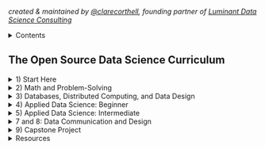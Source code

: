 _created & maintained by [@clarecorthell](http://bit.ly/clarecorthelltwitter), founding partner of [Luminant Data Science Consulting](http://bit.ly/luminantdata)_

<details> 
  <summary> Contents </summary>
  - [The Open-Source Data Science Masters](#the-open-source-data-science-masters)
  - [Contents](#contents)
  - [The Internet is Your Oyster](#the-internet-is-your-oyster)
  - [The Motivation](#the-motivation)
  - [An Academic Shortfall](#an-academic-shortfall)
  - [Ready?](#ready)
- [The Open Source Data Science Curriculum](#the-open-source-data-science-curriculum)
  - [A Note About Direction](#a-note-about-direction)
  - [Math](#math)
  - [Computing](#computing)
  - [Data Analysis](#data-analysis)
  - [Data Communication and Design](#data-communication-and-design)
    - [Python (Learning)](#python-learning)
    - [Python (Libraries)](#python-libraries)
    - [Datasets are now here](#datasets-are-now-here)
    - [R resources are now here](#r-resources-are-now-here)
  - [Data Science as a Profession](#data-science-as-a-profession)
  - [Capstone Project](#capstone-project)
  - [Resources](#resources)
    - [Read](#read)
    - [Watch & Listen](#watch--listen)
    - [Learn](#learn)
  - [Notation](#notation)
- [Contribute](#contribute)

  </details>
  
## The Open Source Data Science Curriculum

<details> 
  <summary> 1) Start Here </summary>
    
**Intro to Data Science** / UW [Videos](https://github.com/datasciencemasters/go/issues/102)
 * *Topics:* Python NLP on Twitter API, Distributed Computing Paradigm, MapReduce/Hadoop & Pig Script, SQL/NoSQL, Relational Algebra, Experiment design, Statistics, Graphs, Amazon EC2, Visualization.

**Data Science** / Harvard [Videos](http://bit.ly/harvarddatasciencevideos) & [Course](http://bit.ly/harvarddatasciencecourse)
 * *Topics:* Data wrangling, data management, exploratory data analysis to generate hypotheses and intuition, prediction based on statistical methods such as regression and classification, communication of results through visualization, stories, and summaries.

**Data Science with Open Source Tools** [Book ```$27```](http://bit.ly/book-datasciencewithopensourcetools)
  * *Topics:* Visualizing Data, Estimation, Models from Scaling Arguments, Arguments from Probability Models, What you Really Need to Know about Classical Statistics, Data Mining, Clustering, PCA, Map/Reduce, Predictive Analytics
  * *Example Code in:* R, Python, Sage, C, Gnu Scientific Library
### Ethics in Machine Intelligence
Human impact is a first-class concern when building machine intelligence technology. When we build products, we deduce patterns and then reinforce them in the world. Ethics in any Engineering concerns understanding the sociotechnological impact of the products and services we are bringing to bear in the human world -- and whether they are reinforcing a future we all want to live in.
* [Index: Cultural Bias in Machine Intelligence](http://machinebias.org/)

</details>


  <details>
    <summary>2) Math and Problem-Solving </summary>

* [What are some good resources for learning about numerical analysis? / Quora](http://www.quora.com/What-are-some-good-resources-for-learning-about-numerical-analysis)

#### **Linear Algebra & Programming**
 * Linear Algebra [Khan Academy / Videos](http://bit.ly/khanlinalg)
 * Linear Algebra / Levandosky [Stanford / Book ```$10```](http://amzn.to/1kIfmmI)
 * Linear Programming (Math 407) [University of Washington / Course](http://bit.ly/course-uw-linearprogramming)
 * The Manga Guide to Linear Algebra [Book ```$19```](http://amzn.to/1n4hM5l)
 * An Intuitive Guide to Linear Algebra [Better Explained / Article](https://betterexplained.com/articles/linear-algebra-guide/)
 * A Programmer's Intuition for Matrix Multiplication [Better Explained / Article](https://betterexplained.com/articles/matrix-multiplication/)
 * Vector Calculus: Understanding the Cross Product [Better Explained / Article](https://betterexplained.com/articles/cross-product/)
 * Vector Calculus: Understanding the Dot Product [Better Explained / Article](https://betterexplained.com/articles/vector-calculus-understanding-the-dot-product/)

#### **Convex Optimization**
 * Convex Optimization / Boyd [Stanford / Lectures](http://stanford.edu/class/ee364a/index.html) / [Book](http://stanford.edu/~boyd/cvxbook/bv_cvxbook.pdf)

#### **Statistics**
 * Stats in a Nutshell [Book ```$29```](http://amzn.to/1iMnx2X)
 * Think Stats: Probability and Statistics for Programmers [Digital](http://bit.ly/ebook-thinkstats) & [Book ```$25```](http://amzn.to/RcVnTf)
 * Think Bayes [Digital](http://bit.ly/ebook-thinkbayes) & [Book ```$25```](http://amzn.to/1hmy4Cr)

#### **Differential Equations & Calculus**
 * Differential Equations in Data Science [Python Tutorial](http://bit.ly/ipynb-differentialeq)
#### **Problem Solving**
 * Problem-Solving Heuristics "How To Solve It" [Polya / Book ```$10```](http://amzn.to/1mqJRSi)
</details>


<details>
  <summary> 3) Databases, Distributed Computing, and Data Design </summary>
Get your environment up and running with the [Data Science Toolbox](http://bit.ly/datascitoolbox)

#### **Distributed Computing Paradigms**
 * *See Intro to Data Science [UW / Lectures on MapReduce](http://bit.ly/uwintrodatascience)
 * Intro to Hadoop and MapReduce [Cloudera / Udacity Course](http://bit.ly/udacity-hadoopmapreduce) *includes select free excerpts of Hadoop: The Definitive Guide [Book ```$29```](http://amzn.to/1i7wgLv)

#### **Databases**
 * Introduction to Databases [Stanford / Online Course](https://bit.ly/introdatabases)
 * SQL School [Mode Analytics / Tutorials](http://bit.ly/sqlschool)
 * SQL Tutorials [SQLZOO / Tutorials](http://bit.ly/tut-sqlzoo)

#### **Data Mining**
 * Mining Massive Data Sets / Stanford [Coursera](https://www.coursera.org/course/mmds) & [Digital](http://bit.ly/ebook-miningmassivedata) & [Book ```$58```](http://amzn.to/1txocpo)
 * Mining The Social Web [Book ```$30```](http://amzn.to/1mqxAsB)
 * Introduction to Information Retrieval / Stanford [Digital](http://bit.ly/ebook-stanford-inforetrieval) & [Book ```$56```](http://amzn.to/1mWbnUT)

#### **Data Design**
How does the real world get translated into data? How should one structure that data to make it understandable and usable? Extends beyond database design to usability of schemas and models.
 * [Tidy Data in Python](http://www.jeannicholashould.com/tidy-data-in-python.html)

_OSDSM Specialization: [Web Scraping & Crawling](https://github.com/datasciencemasters/go/blob/master/specializations.md#web-scraping--crawling)_

</details>
  
  <details>
<summary>4) Applied Data Science: Beginner</summary
    
### **Machine Learning**

 _Foundational & Theoretical_
 * Machine Learning [Ng Stanford / Coursera](http://bit.ly/stanford-ml) & [Stanford CS 229](http://bit.ly/stanfordcs229)
 * A Course in Machine Learning [UMD / Digital Book](http://bit.ly/22WyV3N)
 * The Elements of Statistical Learning / Stanford [Digital](http://bit.ly/ebook-elemstatlearn) & [Book ```$80```](http://amzn.to/1hmyKry) & [Study Group](http://www.reddit.com/r/eosl)
 * Machine Learning [Caltech / Edx](http://bit.ly/caltech-ml)

 _Practical_
 * Programming Collective Intelligence [Book ```$27```](http://amzn.to/1mqxYqW)
 * Machine Learning for Hackers [ipynb / digital book](http://bit.ly/mlforhackers)
 * Intro to scikit-learn, SciPy2013 [youtube tutorials](http://bit.ly/scikit-video-tuts)

### **Probabilistic Modeling**
 * Probabilistic Programming and Bayesian Methods for Hackers [Github / Tutorials](http://bit.ly/ipnb-probabilisticprogramming)
 * Probabilistic Graphical Models [Stanford / Coursera](http://bit.ly/stanford-pgm)

#### **Deep Learning (Neural Networks)**
 * Neural Networks [Andrej Karpathy / Python Walkthrough](http://bit.ly/karpathyneuralnets)
 * Neural Networks [U Toronto / Coursera](http://bit.ly/utoronto-neuralnets)
 * Deep Learning for Natural Language Processing CS224d [Stanford](http://cs224d.stanford.edu/syllabus.html)
</details>


  <details>
  <summary>5)  Applied Data Science: Intermediate</summary>
    
#### **Social Network & Graph Analysis**
 * Social and Economic Networks: Models and Analysis / [Stanford / Coursera](http://bit.ly/stanford-socialeconnetworks)
 * Social Network Analysis for Startups [Book ```$22```](http://amzn.to/1jySCCT)

#### **Natural Language Processing**
 * From Languages to Information / Stanford CS147 [Materials](http://bit.ly/nlpcs124)
 * NLP with Python (NLTK library) [Digital](http://bit.ly/ebook-nltk), [Book ```$36```](http://amzn.to/1iMrDIp)
 * How to Write a Spelling Correcter / Norvig (Tutorial)[http://norvig.com/spell-correct.html]

### Data Analysis
One of the "unteachable" skills of data science is an intuition for analysis. What constitutes valuable, achievable, and well-designed analysis is extremely dependent on context and ends at hand.

 * Big Data Analysis with Twitter [UC Berkeley / Lectures](http://bit.ly/cal-course-bigdatatwitter)
 * Exploratory Data Analysis [Tukey / Book ```$81```](http://amzn.to/1kNUEPa)

#### **in Python**
 * Data Analysis in Python [Tutorial](http://bit.ly/mode-python-tutorials)
 * Python for Data Analysis [Book ```$24```](http://amzn.to/Q2pI5I)
 * An Example Data Science Process [ipynb](http://bit.ly/ipydsprocess)
</details>


<details>
  <summary>7 and 8: Data Communication and Design</summary>


  <details>
    <summary>7) Data Visualization</summary>  
 _Data Visualization and Communication_
 * The Truthful Art: Data, Charts, and Maps for Communication [Cairo / Book ```$21```](http://amzn.to/1UydGAc)

 _Theoretical Design of Information_

 * Envisioning Information [Tufte / Book ```$36```](http://amzn.to/Sn0QI4)
 * The Visual Display of Quantitative Information [Tufte / Book ```$27```](http://amzn.to/1q5FB91)

 _Applied Design of Information_
 * Information Dashboard Design: Displaying Data for At-a-Glance Monitoring [Stephen Few / Book ```$29```](http://amzn.to/1Vwz21v)

 _Theoretical Courses / Design & Visualization_

 * Data Visualization [University of Washington / Slides & Resources](http://bit.ly/uw-dataviz)
 * Berkeley's Viz Class [UC Berkeley / Course Docs](http://bit.ly/cal-viz)
 * Rice University's Data Viz class [Rice University / Slides](http://bit.ly/riceu-viz)

 _Practical Visualization Resources_

 * D3 Library / Scott Murray [Blog / Tutorials](http://bit.ly/tut-scottmurray-d3)
 * Interactive Data Visualization for the Web / Scott Murray [Online Book](http://bit.ly/interactive-data-viz-web) & [Book `$26`](http://amzn.to/1oK1xCN)
_OSDSM Specialization: [Data Journalism](https://github.com/datasciencemasters/go/blob/master/specializations.md#data-journalism)_

</details>



  <details> 
    <summary> 8) Python Libraries, Packages, and APIs </summary>
Installing Basic Packages [Python, virtualenv, NumPy, SciPy, matplotlib and IPython ](http://bit.ly/scientific-py-install) & [Using Python Scientifically](http://bit.ly/lecture-scipy)

[Command Line Install Script](https://github.com/fonnesbeck/ScipySuperpack) for Scientific Python Packages

 * [numpy Tutorial / Stanford CS231N](http://cs231n.github.io/python-numpy-tutorial/)
 * [Pandas Cookbook](http://bit.ly/jvnspandascookbook) (data structure library)

_More Libraries can be found in the ["awesome machine learning"](https://github.com/josephmisiti/awesome-machine-learning#python) repo & in related [specializations](https://github.com/datasciencemasters/go/blob/master/specializations.md)_

#### **Data Structures & Analysis Packages**
   * Flexible and powerful data analysis / manipulation library with labeled data structures objects, statistical functions, etc [pandas](http://bit.ly/py-pandas) & Tutorials [Python for Data Analysis / Book](http://amzn.to/Q2pI5I)

#### **Machine Learning Packages**
   * [scikit-learn](http://bit.ly/py-scikit) - Tools for Data Mining & Analysis

#### **Networks Packages**
   * [networkx](http://bit.ly/py-networkx) - Network Modeling & Viz

#### **Statistical Packages**
   * [PyMC](http://bit.ly/py-pymc) - Bayesian Inference & Markov Chain Monte Carlo sampling toolkit
   * [Statsmodels](http://bit.ly/py-statsmodel) - Python module that allows users to explore data, estimate statistical models, and perform statistical tests
   * [PyMVPA](http://bit.ly/py-mvpa) - Multivariate Pattern Analysis in Python

#### **Natural Language Processing & Understanding**
   * [NLTK](http://bit.ly/py-nltk) - Natural Language Toolkit
   * [Gensim](http://bit.ly/py-gensim) - Python library for topic modeling, document indexing and similarity retrieval with large corpora. Target audience is the natural language processing (NLP) and information retrieval (IR) community.

#### **Data APIs**
   * [twython](http://bit.ly/py-twython) - Python wrapper for the Twitter API

#### **Visualization Packages**
   * [matplotlib](http://bit.ly/matplotlib-docs) - well-integrated with analysis and data manipulation packages like numpy and pandas
   * [Seaborn](http://bit.ly/seaborn-python) - a high-level statistical visualization package built on top of matplotlib
</details>
</details>


<details>
<summary> 9) Capstone Project </summary>
* Capstone Analysis of Your Own Design; [Quora](http://bit.ly/quora-toyproblems)'s Idea Compendium
* Healthcare Twitter Analysis [Coursolve & UW Data Science](http://bit.ly/project-healthcare-twitter-analysis)
* Analyze your LinkedIn Network [Generate & Download Adjacency Matrix](http://socilab.com/)
</details>



<details>
  <summary> Resources</summary>
#### Read
* [DataTau](http://bit.ly/datatau) - The "Hacker News" of Data Science
* [The Signal and The Noise - Nate Silver ```$15```](http://amzn.to/1hoxQoG) - Bestseller Pop Sci
* [Zipfian Academy's List of Resources](http://bit.ly/1qoF1We)
* [A Software Engineer's Guide to Getting Started with Data Science](http://bit.ly/1jwgV4p)
* [Data Scientist Interviews / Metamarkets](http://bit.ly/1r1tJot)
* [/r/MachineLearning](http://bit.ly/1uANaEM)

#### Watch & Listen
* [The Life of a Data Scientist / Josh Wills](https://www.youtube.com/watch?v=h9vQIPfe2uU)
* [The Talking Machines - Podcast about Machine Learning](http://www.thetalkingmachines.com/)
* [What Data Science Is / Hilary Mason](https://www.youtube.com/watch?v=fZuDwiM1XBQ)

#### **iPython Data Science Notebooks**
 * [Data Science in IPython Notebooks](http://bit.ly/ipynb-ds) (Linear Regression, Logistic Regression, Random Forests, K-Means Clustering)
 * [A Gallery of Interesting IPython Notebooks - Pandas for Data Analysis](http://bit.ly/ipyfordataanalysis)

#### Datasets are now [here](http://bit.ly/osdsm-datasets-link)

#### R resources are now [here](http://bit.ly/osdsm-rresources)


### Data Science as a Profession

 * Doing Data Science: Straight Talk from the Frontline [O'Reilly / Book ```$25```](http://amzn.to/1vAIscK)
 * The Data Science Handbook: Advice and Insights from 25 Amazing Data Scientists [Book ```$22```](http://amzn.to/1J7lILJ)
</details>

